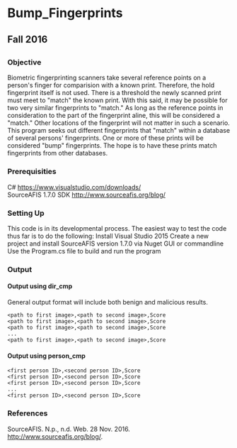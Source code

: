 # Bump_Fingerprints

## Fall 2016
##

### Objective

Biometric fingerprinting scanners take several reference points on a person's finger for comparision with a known print. Therefore, the hold fingerprint itself is not used. There is a threshold the newly scanned print must meet to "match" the known print. With this said, it may be possible for two very similar fingerprints to "match." As long as the reference points in consideration to the part of the fingerprint aline, this will be considered a "match." Other locations of the fingerprint will not matter in such a scenario. This program seeks out different fingerprints that "match" within a database of several persons' fingerprints. One or more of these prints will be considered "bump" fingerprints. The hope is to have these prints match fingerprints from other databases.

### Prerequisities

C# <https://www.visualstudio.com/downloads/>  
SourceAFIS 1.7.0 SDK <http://www.sourceafis.org/blog/>

### Setting Up

This code is in its developmental process. The easiest way to test the code thus far is to do the following:
Install Visual Studio 2015
Create a new project and install SourceAFIS version 1.7.0 via Nuget GUI or commandline
Use the Program.cs file to build and run the program

### Output
  
#### Output using dir_cmp 
General output format will include both benign and malicious results.
```
<path to first image>,<path to second image>,Score
<path to first image>,<path to second image>,Score
<path to first image>,<path to second image>,Score
...
<path to first image>,<path to second image>,Score
```
  
#### Output using person_cmp  
```
<first person ID>,<second person ID>,Score
<first person ID>,<second person ID>,Score
<first person ID>,<second person ID>,Score
...
<first person ID>,<second person ID>,Score
```
  
### References
SourceAFIS. N.p., n.d. Web. 28 Nov. 2016.  
<http://www.sourceafis.org/blog/>.
